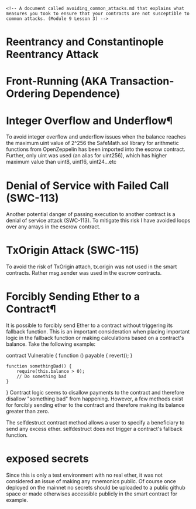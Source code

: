  	<!-- A document called avoiding_common_attacks.md that explains what measures you took to ensure that your contracts are not susceptible to common attacks. (Module 9 Lesson 3) -->
# Reentrancy and Constantinople Reentrancy Attack




# Front-Running (AKA Transaction-Ordering Dependence)





# Integer Overflow and Underflow¶
To avoid integer overflow and underflow issues when the balance reaches the maximum uint value of 2^256 the SafeMath.sol library for arithmetic functions from OpenZeppelin has been imported into the escrow contract. Further, only uint  was used (an alias for uint256), which has higher maximum value than uint8, uint16, uint24...etc



# Denial of Service with Failed Call (SWC-113)
Another potential danger of passing execution to another contract is a denial of service attack (SWC-113). To mitigate this risk I have avoided loops over any arrays in the escrow contract.



# TxOrigin Attack (SWC-115)
To avoid the risk of TxOrigin attach, tx.origin was not used in the smart contracts. Rather msg.sender was used in the escrow contracts.


# Forcibly Sending Ether to a Contract¶
It is possible to forcibly send Ether to a contract without triggering its fallback function. This is an important consideration when placing important logic in the fallback function or making calculations based on a contract's balance. Take the following example:

contract Vulnerable {
    function () payable {
        revert();
    }

    function somethingBad() {
        require(this.balance > 0);
        // Do something bad
    }
}
Contract logic seems to disallow payments to the contract and therefore disallow "something bad" from happening. However, a few methods exist for forcibly sending ether to the contract and therefore making its balance greater than zero.

The selfdestruct contract method allows a user to specify a beneficiary to send any excess ether. selfdestruct does not trigger a contract's fallback function.

#  exposed secrets

Since this is only a test environment with no real ether, it was not considered an issue of making any mnemonics public. Of course once deployed on the mainnet no secrets should be uploaded to a public github space or made otherwises accessible publicly in the smart contract for example.
